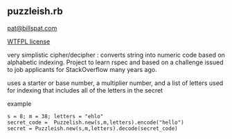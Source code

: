 
## puzzleish.rb 
pat@billspat.com


[WTFPL license](https://en.wikipedia.org/wiki/WTFPL)

very simplistic cipher/decipher : converts string into numeric code based on alphabetic indexing.   Project to learn rspec and based on
a challenge issued to job applicants for StackOverflow many years ago.  

uses a starter or base number, a multiplier number, and a list of letters used for indexing that includes all of the letters in the secret

example

```
s = 8; m = 38; letters = "ehlo"
secret_code =  Puzzelish.new(s,m,letters).encode("hello")
secret = Puzzleish.new(s,m,letters).decode(secret_code)
```
